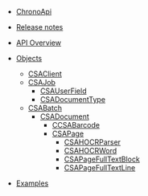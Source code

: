 <!-- docs/_sidebar.md -->

<!--
<p style="text-align: center;"><b>ChronoLite
<span class="beta_chip">BETA</span></b>
</p>
-->

* [ChronoApi](/)
* [Release notes](./release-notes/index)
* [API Overview](./api_overview)
* [Objects](./objects)
	* [CSAClient](./objects/CSAClient)
    * [CSAJob](./objects/CSAJob)
      * [CSAUserField](./objects/CSAUserField)
      * [CSADocumentType](./objects/CSADocumentType)
    * [CSABatch](./objects/CSABatch)
     	* [CSADocument](./objects/CSADocument)
            * [CCSABarcode](./objects/CSABarcode)
         	* [CSAPage](./objects/CSAPage)
             	* [CSAHOCRParser](./objects/CSAHOCRParser)
                * [CSAHOCRWord](./objects/CSAHOCRWord)
                * [CSAPageFullTextBlock](./objects/CSAPageFullTextBlock)
                * [CSAPageFullTextLine](./objects/CSAPageFullTextLine)
    
* [Examples](./examples/index)



